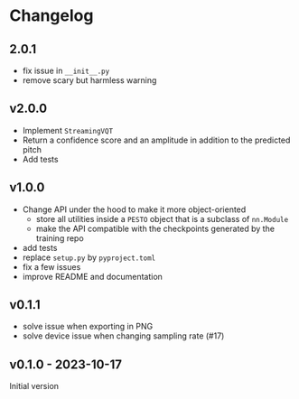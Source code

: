 # Changelog

## 2.0.1

- fix issue in `__init__.py`
- remove scary but harmless warning

## v2.0.0

- Implement `StreamingVQT`
- Return a confidence score and an amplitude in addition to the predicted pitch
- Add tests

## v1.0.0

- Change API under the hood to make it more object-oriented
  - store all utilities inside a `PESTO` object that is a subclass of `nn.Module`
  - make the API compatible with the checkpoints generated by the training repo
- add tests
- replace `setup.py` by `pyproject.toml`
- fix a few issues
- improve README and documentation

## v0.1.1

- solve issue when exporting in PNG
- solve device issue when changing sampling rate (#17)


## v0.1.0 - 2023-10-17

Initial version